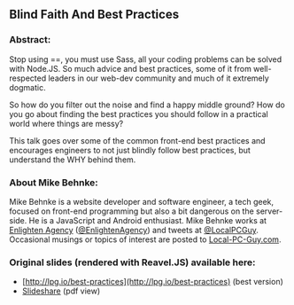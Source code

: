 ## Blind Faith And Best Practices

### Abstract: 
Stop using ==, you must use Sass, all your coding problems can be solved with Node.JS. So much advice and best practices, some of it from well-respected leaders in our web-dev community and much of it extremely dogmatic. 

So how do you filter out the noise and find a happy middle ground? How do you go about finding the best practices you should follow in a practical world where things are messy? 

This talk goes over some of the common front-end best practices and encourages engineers to not just blindly follow best practices, but understand the WHY behind them. 

### About Mike Behnke: 
Mike Behnke is a website developer and software engineer, a tech geek, focused on front-end programming but also a bit dangerous on the server-side. He is a JavaScript and Android enthusiast. Mike Behnke works at [Enlighten Agency](http://enlighten.com) ([@EnlightenAgency](https://twitter.com/elightenagency)) and tweets at [@LocalPCGuy](https://twitter.com/localpcguy).  Occasional musings or topics of interest are posted to [Local-PC-Guy.com](http://Local-PC-Guy.com).

### Original slides (rendered with Reavel.JS) available here: 
* [http://lpg.io/best-practices](http://lpg.io/best-practices) (best version)
* [Slideshare](http://www.slideshare.net/mikebehnke/blind-faith-and-best-practices-mike-behnke-localpcguy) (pdf view)